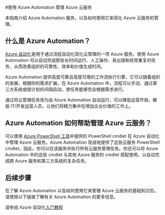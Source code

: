 <properties
	pageTitle="使用 Azure Automation 管理 Azure 云服务"
	description="了解如何使用 Azure Automation 服务来方便管理 Azure 云服务。"
	services="cloud-services, automation"
	documentationCenter=""
	authors="jodoglevy"
	manager="eamono"
	editor=""/>

<tags
	ms.service="cloud-services"
	ms.date="08/11/2015"
	wacn.date="10/17/2015"/>



#使用 Azure Automation 管理 Azure 云服务

本指南介绍 Azure Automation 服务，以及如何使用它来简化 Azure 云服务的管理。

## 什么是 Azure Automation？

[Azure 自动化](/services/automation/)是用于通过流程自动化简化云管理的一项 Azure 服务。使用 Azure Automation 可以自动完成那些长时间运行、人工操作、易出错和经常重复的任务，从而改善组织的可靠性、效率和价值生成时间。

Azure Automation 提供高度可靠且高度可用的工作流执行引擎，它可以随着组织的发展，根据你的需求扩展。在 Azure Automation 中，流程可以手动、通过第三方系统或按计划的间隔启动，使任务能够完全根据需求进行。

通过将云管理任务改为由 Azure Automation 自动运行，可以降低运营开销，解放 IT/开发运营人员，让他们将精力集中在增加企业价值的工作上。


## Azure Automation 如何帮助管理 Azure 云服务？

可以使用 [Azure PowerShell 工具](https://msdn.microsoft.com/zh-CN/library/azure/jj156055.aspx)中提供的 PowerShell cmdlet 在 Azure 自动化 中管理 Azure 云服务。Azure Automation 现成地提供了这些云服务 PowerShell cmdlet，因此，你可以在该服务中执行所有云服务管理任务。你还可以将 Azure Automation 中的这些 cmdlet 与其他 Azure 服务的 cmdlet 搭配使用，以自动完成跨 Azure 服务和第三方系统的复杂任务。


## 后续步骤

在了解 Azure Automation 以及如何使用它来管理 Azure 云服务的基础知识后，请使用以下链接了解有关 Azure Automation 的更多信息。

请参阅 Azure 自动化[入门教程](/documentation/articles/automation-create-runbook-from-samples)

<!---HONumber=74-->